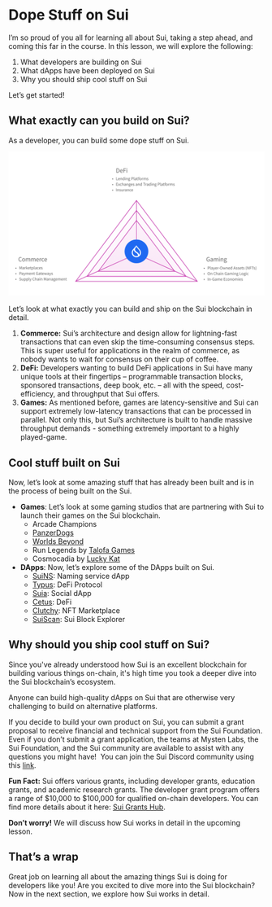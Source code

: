 # Dope Stuff on Sui

I’m so proud of you all for learning all about Sui, taking a step ahead, and coming this far in the course. In this lesson, we will explore the following:

1. What developers are building on Sui
2. What dApps have been deployed on Sui
3. Why you should ship cool stuff on Sui

Let’s get started!

## What exactly can you build on Sui?

As a developer, you can build some dope stuff on Sui.

![img-1](https://github.com/s111s/Learning-Projects/blob/main/assests_for_all/assets_for_sui_c1/Dope%20Stuff%20on%20Sui/sui-three-catefory.png?raw=true)

Let’s look at what exactly you can build and ship on the Sui blockchain in detail.

1. **Commerce:** Sui’s architecture and design allow for lightning-fast transactions that can even skip the time-consuming consensus steps. This is super useful for applications in the realm of commerce, as nobody wants to wait for consensus on their cup of coffee.
2. **DeFi:** Developers wanting to build DeFi applications in Sui have many unique tools at their fingertips – programmable transaction blocks, sponsored transactions, deep book, etc. – all with the speed, cost-efficiency, and throughput that Sui offers.
3. **Games:** As mentioned before, games are latency-sensitive and Sui can support extremely low-latency transactions that can be processed in parallel. Not only this, but Sui’s architecture is built to handle massive throughput demands - something extremely important to a highly played-game.

## Cool stuff built on Sui

Now, let’s look at some amazing stuff that has already been built and is in the process of being built on the Sui.

- **Games**: Let’s look at some gaming studios that are partnering with Sui to launch their games on the Sui blockchain.
    - Arcade Champions
    - [PanzerDogs](https://play.panzerdogs.io/)
    - [Worlds Beyond](https://worldsbeyondnft.com/)
    - Run Legends by [Talofa Games](https://www.talofagames.com/)
    - Cosmocadia by [Lucky Kat](https://www.lucky-kat.com/)
- **DApps**: Now, let’s explore some of the DApps built on Sui.
    - [SuiNS](https://suins.io/): Naming service dApp
    - [Typus](https://typus.finance/): DeFi Protocol
    - [Suia](https://suia.io/): Social dApp
    - [Cetus](https://www.cetus.zone/): DeFi
    - [Clutchy](https://clutchy.io/marketplace): NFT Marketplace
    - [SuiScan](https://suiscan.xyz/mainnet/home): Sui Block Explorer

## Why should you ship cool stuff on Sui?

Since you've already understood how Sui is an excellent blockchain for building various things on-chain, it's high time you took a deeper dive into the Sui blockchain’s ecosystem.

Anyone can build high-quality dApps on Sui that are otherwise very challenging to build on alternative platforms.

If you decide to build your own product on Sui, you can submit a grant proposal to receive financial and technical support from the Sui Foundation. Even if you don’t submit a grant application, the teams at Mysten Labs, the Sui Foundation, and the Sui community are available to assist with any questions you might have!  You can join the Sui Discord community using this [link](https://discord.com/invite/sui).

**Fun Fact:** Sui offers various grants, including developer grants, education grants, and academic research grants. The developer grant program offers a range of $10,000 to $100,000 for qualified on-chain developers. You can find more details about it here: [Sui Grants Hub](https://sui.io/grants-hub).

**Don’t worry!** We will discuss how Sui works in detail in the upcoming lesson.

## That’s a wrap

Great job on learning all about the amazing things Sui is doing for developers like you! Are you excited to dive more into the Sui blockchain? Now in the next section, we explore how Sui works in detail.
